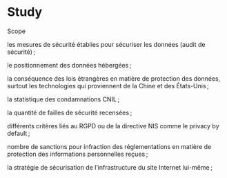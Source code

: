 # Study
Scope

les mesures de sécurité établies pour sécuriser les données (audit de sécurité) ;

le positionnement des données hébergées ;

la conséquence des lois étrangères en matière de protection des données, surtout les technologies qui proviennent de la Chine et des États-Unis ;

la statistique des condamnations CNIL ;

la quantité de failles de sécurité recensées ;

différents critères liés au RGPD ou de la directive NIS comme le privacy by default ;

nombre de sanctions pour infraction des réglementations en matière de protection des informations personnelles reçues ;

la stratégie de sécurisation de l’infrastructure du site Internet lui-même ;
